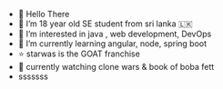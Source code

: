 - 👋 Hello There
- 💙 I’m 18 year old SE student from sri lanka 🇱🇰
- 👀 I’m interested in java , web development, DevOps
- 🌱 I’m currently learning angular, node, spring boot
- ⭐ starwas is the GOAT franchise
- 🎥 currently watching clone wars & book of boba fett
- sssssss
